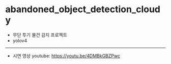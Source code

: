 # abandoned_object_detection_cloudy

 - 무단 투기 물건 감지 프로젝트  
 - yolov4
------------------------------  
 - 시연 영상 youtube: https://youtu.be/4DMBkGBZPwc
